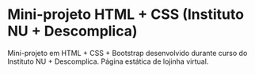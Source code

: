 ﻿# Mini-projeto HTML + CSS (Instituto NU + Descomplica)

Mini-projeto em HTML + CSS + Bootstrap desenvolvido durante curso do Instituto NU + Descomplica. Página estática de lojinha virtual.
